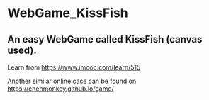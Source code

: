 # WebGame_KissFish
## An easy WebGame called KissFish (canvas used).
Learn from https://www.imooc.com/learn/515

Another similar online case can be found on https://chenmonkey.github.io/game/
